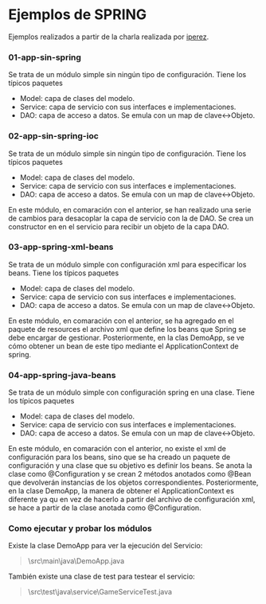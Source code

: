 # Ejemplos de SPRING

Ejemplos realizados a partir de la charla realizada por [iperez](https://github.com/ipalbeniz/charla-spring).

### 01-app-sin-spring
Se trata de un módulo simple sin ningún tipo de configuración. Tiene los típicos paquetes
* Model: capa de clases del modelo.
* Service: capa de servicio con sus interfaces e implementaciones.
* DAO: capa de acceso a datos. Se emula con un map de clave<->Objeto.

### 02-app-sin-spring-ioc
Se trata de un módulo simple sin ningún tipo de configuración. Tiene los típicos paquetes
* Model: capa de clases del modelo.
* Service: capa de servicio con sus interfaces e implementaciones.
* DAO: capa de acceso a datos. Se emula con un map de clave<->Objeto.

En este módulo, en comaración con el anterior, se han realizado una serie de cambios para desacoplar la capa de servicio con la de DAO. Se crea un constructor en en el servicio para recibir un objeto de la capa DAO.

### 03-app-spring-xml-beans
Se trata de un módulo simple con configuración xml para especificar los beans. Tiene los típicos paquetes
* Model: capa de clases del modelo.
* Service: capa de servicio con sus interfaces e implementaciones.
* DAO: capa de acceso a datos. Se emula con un map de clave<->Objeto.

En este módulo, en comaración con el anterior, se ha agregado en el paquete de resources el archivo xml que define los beans que Spring se debe encargar de gestionar. Posteriormente, en la clas DemoApp, se ve cómo obtener un bean de este tipo mediante el ApplicationContext de spring.

### 04-app-spring-java-beans
Se trata de un módulo simple con configuración spring en una clase. Tiene los típicos paquetes
* Model: capa de clases del modelo.
* Service: capa de servicio con sus interfaces e implementaciones.
* DAO: capa de acceso a datos. Se emula con un map de clave<->Objeto.

En este módulo, en comaración con el anterior, no existe el xml de configuración para los beans, sino que se ha creado un paquete de configuración y una clase que su objetivo es definir los beans. Se anota la clase como @Configuration y se crean 2 métodos anotados como @Bean que devolverán instancias de los objetos correspondientes. Posteriormente, en la clase DemoApp, la manera de obtener el ApplicationContext es diferente ya qu en vez de hacerlo a partir del archivo de configuración xml, se hace a partir de la clase anotada como @Configuration.

### Como ejecutar y probar los módulos
Existe la clase DemoApp para ver la ejecución del Servicio:
> \src\main\java\DemoApp.java

También existe una clase de test para testear el servicio:
> \src\test\java\service\GameServiceTest.java

